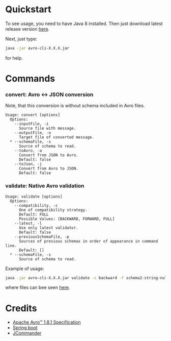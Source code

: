 # Quickstart

To see usage, you need to have Java 8 installed. Then just download latest release version 
[here](https://github.com/rkluszczynski/avro-cli/releases/download/avro-cli-X.X.X/avro-cli-X.X.X.jar).

Next, just type:

```bash
java -jar avro-cli-X.X.X.jar 
```

for help.

# Commands

### convert: Avro <-> JSON conversion

Note, that this conversion is without schema included in Avro files.

```
Usage: convert [options]
  Options:
    --inputFile, -i
      Source file with message.
    --outputFile, -o
      Target file of converted message.
  * --schemaFile, -s
      Source of schema to read.
    --toAvro, -a
      Convert from JSON to Avro.
      Default: false
    --toJson, -j
      Convert from Avro to JSON.
      Default: false
```

### validate: Native Avro validation

```
Usage: validate [options]
  Options:
    --compatibility, -c
      One of compatibility strategy.
      Default: FULL
      Possible Values: [BACKWARD, FORWARD, FULL]
    --latest, -l
      Use only latest validator.
      Default: false
    --previousSchemaFile, -p
      Sources of previous schemas in order of appearance in command line.
      Default: []
  * --schemaFile, -s
      Source of schema to read.
```

Example of usage:

```bash
java -jar avro-cli-X.X.X.jar validate -c backward -f schema2-string-null-field.json -p schema1-string-field.json 
```

where files can bee seen [here](https://github.com/rkluszczynski/avro-cli/tree/master/src/test/resources/validation).

# Credits

 * [Apache Avro™ 1.8.1 Specification](http://avro.apache.org/docs/1.8.1/spec.html)
 * [Spring boot](https://projects.spring.io/spring-boot)
 * [JCommander](http://jcommander.org)
